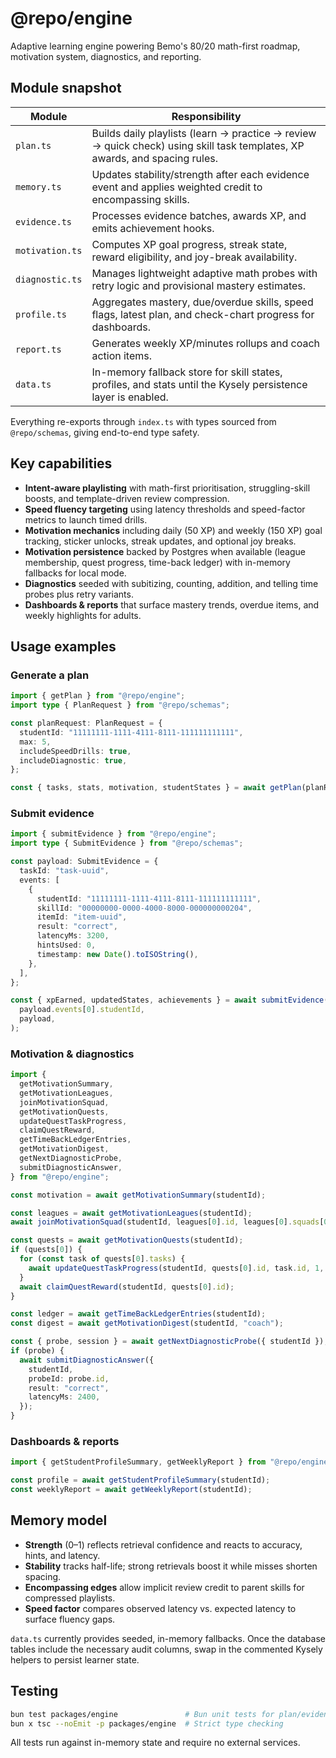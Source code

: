 # @repo/engine

Adaptive learning engine powering Bemo's 80/20 math-first roadmap, motivation system, diagnostics, and reporting.

## Module snapshot

| Module | Responsibility |
| ------ | --------------- |
| `plan.ts` | Builds daily playlists (learn → practice → review → quick check) using skill task templates, XP awards, and spacing rules. |
| `memory.ts` | Updates stability/strength after each evidence event and applies weighted credit to encompassing skills. |
| `evidence.ts` | Processes evidence batches, awards XP, and emits achievement hooks. |
| `motivation.ts` | Computes XP goal progress, streak state, reward eligibility, and joy-break availability. |
| `diagnostic.ts` | Manages lightweight adaptive math probes with retry logic and provisional mastery estimates. |
| `profile.ts` | Aggregates mastery, due/overdue skills, speed flags, latest plan, and check-chart progress for dashboards. |
| `report.ts` | Generates weekly XP/minutes rollups and coach action items. |
| `data.ts` | In-memory fallback store for skill states, profiles, and stats until the Kysely persistence layer is enabled. |

Everything re-exports through `index.ts` with types sourced from `@repo/schemas`, giving end-to-end type safety.

## Key capabilities

- **Intent-aware playlisting** with math-first prioritisation, struggling-skill boosts, and template-driven review compression.
- **Speed fluency targeting** using latency thresholds and speed-factor metrics to launch timed drills.
- **Motivation mechanics** including daily (50 XP) and weekly (150 XP) goal tracking, sticker unlocks, streak updates, and optional joy breaks.
- **Motivation persistence** backed by Postgres when available (league membership, quest progress, time-back ledger) with in-memory fallbacks for local mode.
- **Diagnostics** seeded with subitizing, counting, addition, and telling time probes plus retry variants.
- **Dashboards & reports** that surface mastery trends, overdue items, and weekly highlights for adults.

## Usage examples

### Generate a plan
```ts
import { getPlan } from "@repo/engine";
import type { PlanRequest } from "@repo/schemas";

const planRequest: PlanRequest = {
  studentId: "11111111-1111-4111-8111-111111111111",
  max: 5,
  includeSpeedDrills: true,
  includeDiagnostic: true,
};

const { tasks, stats, motivation, studentStates } = await getPlan(planRequest);
```

### Submit evidence
```ts
import { submitEvidence } from "@repo/engine";
import type { SubmitEvidence } from "@repo/schemas";

const payload: SubmitEvidence = {
  taskId: "task-uuid",
  events: [
    {
      studentId: "11111111-1111-4111-8111-111111111111",
      skillId: "00000000-0000-4000-8000-000000000204",
      itemId: "item-uuid",
      result: "correct",
      latencyMs: 3200,
      hintsUsed: 0,
      timestamp: new Date().toISOString(),
    },
  ],
};

const { xpEarned, updatedStates, achievements } = await submitEvidence(
  payload.events[0].studentId,
  payload,
);
```

### Motivation & diagnostics
```ts
import {
  getMotivationSummary,
  getMotivationLeagues,
  joinMotivationSquad,
  getMotivationQuests,
  updateQuestTaskProgress,
  claimQuestReward,
  getTimeBackLedgerEntries,
  getMotivationDigest,
  getNextDiagnosticProbe,
  submitDiagnosticAnswer,
} from "@repo/engine";

const motivation = await getMotivationSummary(studentId);

const leagues = await getMotivationLeagues(studentId);
await joinMotivationSquad(studentId, leagues[0].id, leagues[0].squads[0]?.id);

const quests = await getMotivationQuests(studentId);
if (quests[0]) {
  for (const task of quests[0].tasks) {
    await updateQuestTaskProgress(studentId, quests[0].id, task.id, 1, true);
  }
  await claimQuestReward(studentId, quests[0].id);
}

const ledger = await getTimeBackLedgerEntries(studentId);
const digest = await getMotivationDigest(studentId, "coach");

const { probe, session } = await getNextDiagnosticProbe({ studentId });
if (probe) {
  await submitDiagnosticAnswer({
    studentId,
    probeId: probe.id,
    result: "correct",
    latencyMs: 2400,
  });
}
```

### Dashboards & reports
```ts
import { getStudentProfileSummary, getWeeklyReport } from "@repo/engine";

const profile = await getStudentProfileSummary(studentId);
const weeklyReport = await getWeeklyReport(studentId);
```

## Memory model

- **Strength** (0–1) reflects retrieval confidence and reacts to accuracy, hints, and latency.
- **Stability** tracks half-life; strong retrievals boost it while misses shorten spacing.
- **Encompassing edges** allow implicit review credit to parent skills for compressed playlists.
- **Speed factor** compares observed latency vs. expected latency to surface fluency gaps.

`data.ts` currently provides seeded, in-memory fallbacks. Once the database tables include the necessary audit columns, swap in the commented Kysely helpers to persist learner state.

## Testing

```bash
bun test packages/engine               # Bun unit tests for plan/evidence/diagnostics/motivation/profile
bun x tsc --noEmit -p packages/engine  # Strict type checking
```

All tests run against in-memory state and require no external services.
